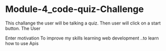 # Module-4_code-quiz-Challenge

This challange the user will be talking a quiz.
Then user will click on a start button.
The User


Enter motivation
To improve my skills learning web development
..to learn how to use Apis
